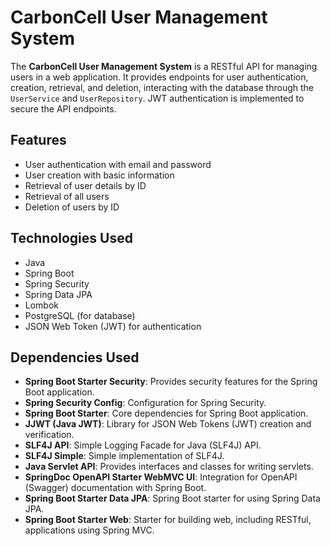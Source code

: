 # CarbonCell User Management System

The **CarbonCell User Management System** is a RESTful API for managing users in a web application. It provides endpoints for user authentication, creation, retrieval, and deletion, interacting with the database through the `UserService` and `UserRepository`. JWT authentication is implemented to secure the API endpoints.

## Features

- User authentication with email and password
- User creation with basic information
- Retrieval of user details by ID
- Retrieval of all users
- Deletion of users by ID

## Technologies Used

- Java
- Spring Boot
- Spring Security
- Spring Data JPA
- Lombok
- PostgreSQL (for database)
- JSON Web Token (JWT) for authentication

## Dependencies Used

- **Spring Boot Starter Security**: Provides security features for the Spring Boot application.
- **Spring Security Config**: Configuration for Spring Security.
- **Spring Boot Starter**: Core dependencies for Spring Boot application.
- **JJWT (Java JWT)**: Library for JSON Web Tokens (JWT) creation and verification.
- **SLF4J API**: Simple Logging Facade for Java (SLF4J) API.
- **SLF4J Simple**: Simple implementation of SLF4J.
- **Java Servlet API**: Provides interfaces and classes for writing servlets.
- **SpringDoc OpenAPI Starter WebMVC UI**: Integration for OpenAPI (Swagger) documentation with Spring Boot.
- **Spring Boot Starter Data JPA**: Spring Boot starter for using Spring Data JPA.
- **Spring Boot Starter Web**: Starter for building web, including RESTful, applications using Spring MVC.
